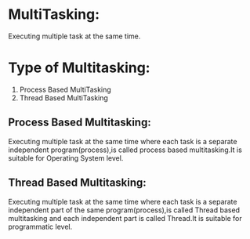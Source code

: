 # MultiTasking:
Executing multiple task at the same time.

# Type of Multitasking:
1. Process Based MultiTasking
2. Thread Based MultiTasking
   
## Process Based Multitasking:
Executing multiple task at the same time where each task is a separate independent program(process),is called process based multitasking.It is suitable for Operating System level.

## Thread Based Multitasking:
Executing multiple task at the same time where each task is a separate independent part of the same program(process),is called Thread based multitasking and each independent part is called Thread.It is suitable for programmatic level.
      